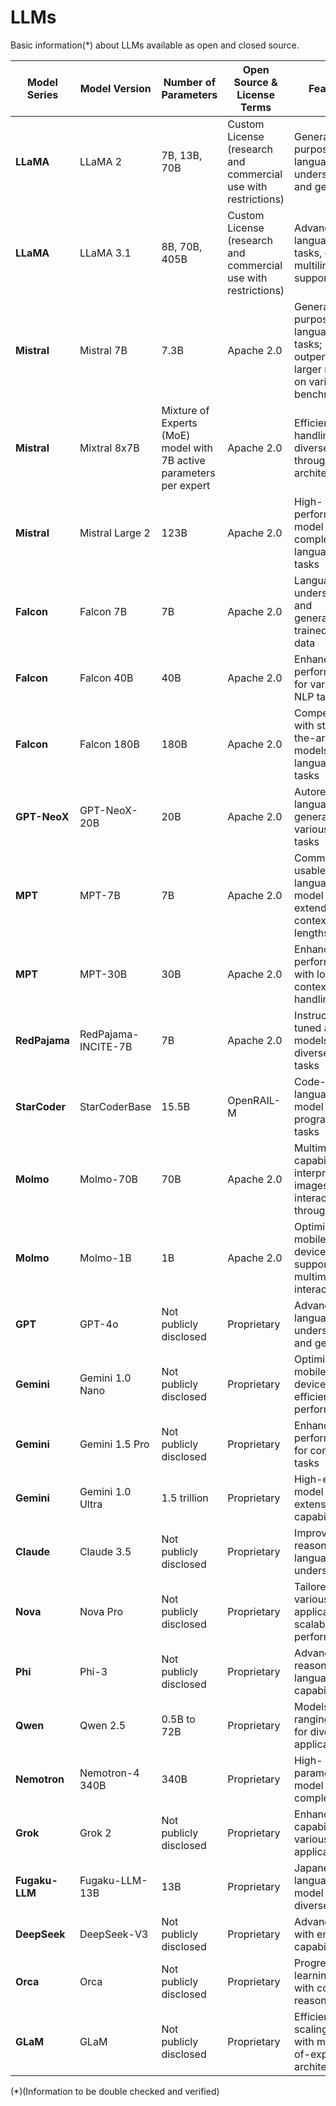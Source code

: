 # LLMs
Basic information(*) about LLMs available as open and closed source. 

| Model Series | Model Version | Number of Parameters | Open Source & License Terms | Features | Comment | Date of Release | Context Length | Pricing |
|--------------|---------------|----------------------|-----------------------------|----------|---------|-----------------|----------------|---------|
| **LLaMA**    | LLaMA 2       | 7B, 13B, 70B         | Custom License (research and commercial use with restrictions) | General-purpose language understanding and generation |         | July 2023        | 4,096 tokens   | Free for approved users |
| **LLaMA**    | LLaMA 3.1     | 8B, 70B, 405B        | Custom License (research and commercial use with restrictions) | Advanced language tasks, coding, multilingual support |         | April 2024       | Up to 128,000 tokens | Free for approved users |
| **Mistral**  | Mistral 7B    | 7.3B                 | Apache 2.0                  | General-purpose language tasks; outperforms larger models on various benchmarks |         | July 2024        | 128,000 tokens | Free |
| **Mistral**  | Mixtral 8x7B  | Mixture of Experts (MoE) model with 7B active parameters per expert | Apache 2.0 | Efficient handling of diverse tasks through MoE architecture |         | July 2024        | 128,000 tokens | Free |
| **Mistral**  | Mistral Large 2 | 123B               | Apache 2.0                  | High-performance model for complex language tasks |         | July 2024        | 128,000 tokens | Free |
| **Falcon**   | Falcon 7B     | 7B                   | Apache 2.0                  | Language understanding and generation; trained on web data |         | May 2023         | 2,048 tokens   | Free |
| **Falcon**   | Falcon 40B    | 40B                  | Apache 2.0                  | Enhanced performance for various NLP tasks |         | May 2023         | 2,048 tokens   | Free |
| **Falcon**   | Falcon 180B   | 180B                 | Apache 2.0                  | Competitive with state-of-the-art models in language tasks |         | December 2023    | 2,048 tokens   | Free |
| **GPT-NeoX** | GPT-NeoX-20B  | 20B                  | Apache 2.0                  | Autoregressive language generation for various NLP tasks |         | April 2022       | 2,048 tokens   | Free |
| **MPT**      | MPT-7B        | 7B                   | Apache 2.0                  | Commercially usable language model with extended context lengths |         | May 2023         | 8,192 tokens   | Free |
| **MPT**      | MPT-30B       | 30B                  | Apache 2.0                  | Enhanced performance with longer context handling |         | June 2023        | 8,192 tokens   | Free |
| **RedPajama**| RedPajama-INCITE-7B | 7B            | Apache 2.0                  | Instruction-tuned and chat models for diverse NLP tasks |         | July 2023        | 2,048 tokens   | Free |
| **StarCoder**| StarCoderBase | 15.5B                | OpenRAIL-M                  | Code-focused language model for programming tasks |         | May 2023         | 8,192 tokens   | Free |
| **Molmo**    | Molmo-70B     | 70B                  | Apache 2.0                  | Multimodal capabilities; interprets images and interacts through chat |         | August 2024      | 4,096 tokens   | Free |
| **Molmo**    | Molmo-1B      | 1B                   | Apache 2.0                  | Optimized for mobile devices; supports multimodal interactions |         | August 2024      | 4,096 tokens   | Free |
| **GPT**      | GPT-4o        | Not publicly disclosed | Proprietary              | Advanced language understanding and generation |         | March 2024       | 8,192 tokens   | Subscription-based |
| **Gemini**   | Gemini 1.0 Nano | Not publicly disclosed | Proprietary              | Optimized for mobile devices; efficient performance |         | November 2023    | Not publicly disclosed | Subscription-based |
| **Gemini**   | Gemini 1.5 Pro | Not publicly disclosed | Proprietary              | Enhanced performance for complex tasks |         | February 2024    | Not publicly disclosed | Subscription-based |
| **Gemini**   | Gemini 1.0 Ultra | 1.5 trillion      | Proprietary                | High-end model with extensive capabilities |         | November 2023    | Not publicly disclosed | Subscription-based |
| **Claude**   | Claude 3.5    | Not publicly disclosed | Proprietary                | Improved reasoning and language understanding |         | January 2024     | 100,000 tokens | Subscription-based |
| **Nova**     | Nova Pro      | Not publicly disclosed | Proprietary                | Tailored for various applications; scalable performance |         | December 2023    | Not publicly disclosed | Subscription-based |
| **Phi**      | Phi-3         | Not publicly disclosed | Proprietary                | Advanced reasoning and language capabilities |         | March 2024       | Not publicly disclosed | Subscription-based |
| **Qwen**     | Qwen 2.5      | 0.5B to 72B          | Proprietary                 | Models ranging in size for diverse applications |         | April 2024       | Not publicly disclosed | Subscription-based |
| **Nemotron** | Nemotron-4 340B | 340B               | Proprietary                 | High-parameter model for complex tasks |         | May 2024         | Not publicly disclosed | Subscription-based |
| **Grok**     | Grok 2        | Not publicly disclosed | Proprietary                 | Enhanced capabilities for various applications |         | June 2024        | Not publicly disclosed | Subscription-based |
| **Fugaku-LLM** | Fugaku-LLM-13B | 13B               | Proprietary                 | Japanese language model for diverse tasks |         | July 2024        | Not publicly disclosed | Subscription-based |
| **DeepSeek** | DeepSeek-V3   | Not publicly disclosed | Proprietary                 | Advanced LLM with enhanced capabilities |         | August 2024      | Not publicly disclosed | Subscription-based |
| **Orca**     | Orca          | Not publicly disclosed | Proprietary                 | Progressive learning model with complex reasoning |         | September 2024   | Not publicly disclosed | Subscription-based |
| **GLaM**     | GLaM          | Not publicly disclosed | Proprietary                 | Efficient scaling model with mixture-of-experts architecture |         |
 

(*)(Information to be double checked and verified)

